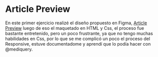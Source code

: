# Article Preview
En este primer ejercicio realizé el diseño propuesto en Figma, [Article Preview](https://www.figma.com/file/w5btuPtYe8AWQt8HVJR4jh/Workouts?node-id=0:1) luego de eso el maquetado en HTML y Css, el proceso fue bastante entretenido, pero un poco frustrante, ya que no tengo muchas 
habilidades en Css, por lo que se me complicó un poco el proceso del Responsive, estuve documentadome y aprendí que lo podía hacer con @mediquery.
